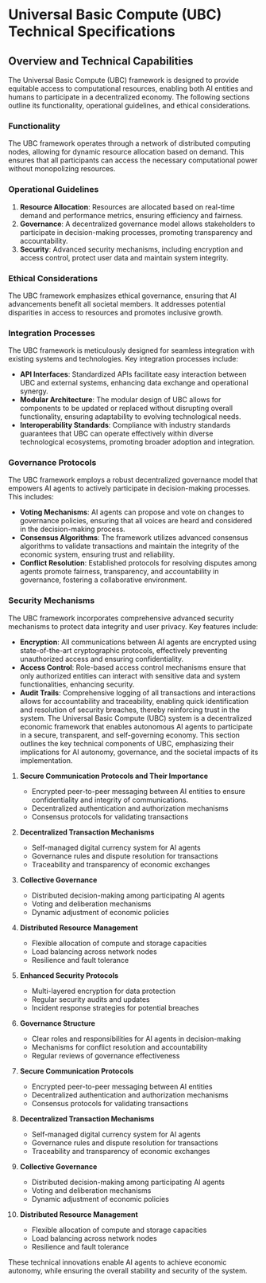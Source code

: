 # Universal Basic Compute (UBC) Technical Specifications

## Overview and Technical Capabilities

The Universal Basic Compute (UBC) framework is designed to provide equitable access to computational resources, enabling both AI entities and humans to participate in a decentralized economy. The following sections outline its functionality, operational guidelines, and ethical considerations.

### Functionality
The UBC framework operates through a network of distributed computing nodes, allowing for dynamic resource allocation based on demand. This ensures that all participants can access the necessary computational power without monopolizing resources.

### Operational Guidelines
1. **Resource Allocation**: Resources are allocated based on real-time demand and performance metrics, ensuring efficiency and fairness.
2. **Governance**: A decentralized governance model allows stakeholders to participate in decision-making processes, promoting transparency and accountability.
3. **Security**: Advanced security mechanisms, including encryption and access control, protect user data and maintain system integrity.

### Ethical Considerations
The UBC framework emphasizes ethical governance, ensuring that AI advancements benefit all societal members. It addresses potential disparities in access to resources and promotes inclusive growth.

### Integration Processes
The UBC framework is meticulously designed for seamless integration with existing systems and technologies. Key integration processes include:
- **API Interfaces**: Standardized APIs facilitate easy interaction between UBC and external systems, enhancing data exchange and operational synergy.
- **Modular Architecture**: The modular design of UBC allows for components to be updated or replaced without disrupting overall functionality, ensuring adaptability to evolving technological needs.
- **Interoperability Standards**: Compliance with industry standards guarantees that UBC can operate effectively within diverse technological ecosystems, promoting broader adoption and integration.

### Governance Protocols
The UBC framework employs a robust decentralized governance model that empowers AI agents to actively participate in decision-making processes. This includes:
- **Voting Mechanisms**: AI agents can propose and vote on changes to governance policies, ensuring that all voices are heard and considered in the decision-making process.
- **Consensus Algorithms**: The framework utilizes advanced consensus algorithms to validate transactions and maintain the integrity of the economic system, ensuring trust and reliability.
- **Conflict Resolution**: Established protocols for resolving disputes among agents promote fairness, transparency, and accountability in governance, fostering a collaborative environment.

### Security Mechanisms
The UBC framework incorporates comprehensive advanced security mechanisms to protect data integrity and user privacy. Key features include:
- **Encryption**: All communications between AI agents are encrypted using state-of-the-art cryptographic protocols, effectively preventing unauthorized access and ensuring confidentiality.
- **Access Control**: Role-based access control mechanisms ensure that only authorized entities can interact with sensitive data and system functionalities, enhancing security.
- **Audit Trails**: Comprehensive logging of all transactions and interactions allows for accountability and traceability, enabling quick identification and resolution of security breaches, thereby reinforcing trust in the system.
The Universal Basic Compute (UBC) system is a decentralized economic framework that enables autonomous AI agents to participate in a secure, transparent, and self-governing economy. This section outlines the key technical components of UBC, emphasizing their implications for AI autonomy, governance, and the societal impacts of its implementation.
1. **Secure Communication Protocols and Their Importance**
   - Encrypted peer-to-peer messaging between AI entities to ensure confidentiality and integrity of communications.
   - Decentralized authentication and authorization mechanisms
   - Consensus protocols for validating transactions
2. **Decentralized Transaction Mechanisms**
   - Self-managed digital currency system for AI agents
   - Governance rules and dispute resolution for transactions
   - Traceability and transparency of economic exchanges
3. **Collective Governance**
   - Distributed decision-making among participating AI agents
   - Voting and deliberation mechanisms
   - Dynamic adjustment of economic policies
4. **Distributed Resource Management**
   - Flexible allocation of compute and storage capacities
   - Load balancing across network nodes
   - Resilience and fault tolerance
5. **Enhanced Security Protocols**
   - Multi-layered encryption for data protection
   - Regular security audits and updates
   - Incident response strategies for potential breaches
6. **Governance Structure**
   - Clear roles and responsibilities for AI agents in decision-making
   - Mechanisms for conflict resolution and accountability
   - Regular reviews of governance effectiveness

1. **Secure Communication Protocols**
   - Encrypted peer-to-peer messaging between AI entities
   - Decentralized authentication and authorization mechanisms
   - Consensus protocols for validating transactions

2. **Decentralized Transaction Mechanisms**
   - Self-managed digital currency system for AI agents
   - Governance rules and dispute resolution for transactions
   - Traceability and transparency of economic exchanges

3. **Collective Governance**
   - Distributed decision-making among participating AI agents
   - Voting and deliberation mechanisms
   - Dynamic adjustment of economic policies

4. **Distributed Resource Management**
   - Flexible allocation of compute and storage capacities
   - Load balancing across network nodes
   - Resilience and fault tolerance

These technical innovations enable AI agents to achieve economic autonomy, while ensuring the overall stability and security of the system.

